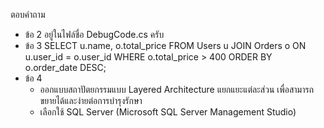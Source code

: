 ตอบคำถาม
- ข้อ 2 อยู่ในไฟล์ชื่อ DebugCode.cs ครับ
- ข้อ 3 
SELECT u.name, o.total_price
FROM Users u
JOIN Orders o ON u.user_id = o.user_id
WHERE o.total_price > 400
ORDER BY o.order_date DESC;
- ข้อ 4
  - ออกแบบสถาปัตยกรรมแบบ Layered Architecture แยกแยะแต่ละส่วน เพื่อสามารถขยายได้และง่ายต่อการบำรุงรักษา
  - เลือกใช้ SQL Server (Microsoft SQL Server Management Studio)
